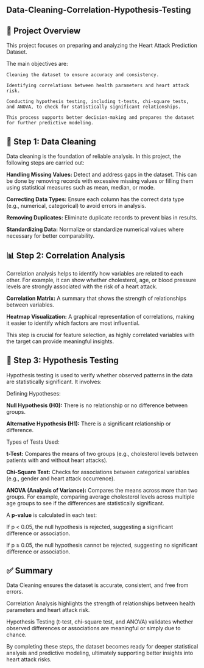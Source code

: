 **Data-Cleaning-Correlation-Hypothesis-Testing**
--------------------------------------------------

**📌 Project Overview**
-------------------------

This project focuses on preparing and analyzing the Heart Attack Prediction Dataset. 

The main objectives are:

    Cleaning the dataset to ensure accuracy and consistency.
    
    Identifying correlations between health parameters and heart attack risk.
    
    Conducting hypothesis testing, including t-tests, chi-square tests, and ANOVA, to check for statistically significant relationships.
    
    This process supports better decision-making and prepares the dataset for further predictive modeling.

**🧹 Step 1: Data Cleaning**
-------------------------------

Data cleaning is the foundation of reliable analysis. In this project, the following steps are carried out:

**Handling Missing Values:** Detect and address gaps in the dataset. This can be done by removing records with excessive missing values or filling them using statistical measures such as mean, median, or mode.

**Correcting Data Types:** Ensure each column has the correct data type (e.g., numerical, categorical) to avoid errors in analysis.

**Removing Duplicates:** Eliminate duplicate records to prevent bias in results.

**Standardizing Data:** Normalize or standardize numerical values where necessary for better comparability.

**📊 Step 2: Correlation Analysis**
---------------------------------------

Correlation analysis helps to identify how variables are related to each other. For example, it can show whether cholesterol, age, or blood pressure levels are strongly associated with the risk of a heart attack.

**Correlation Matrix:** A summary that shows the strength of relationships between variables.

**Heatmap Visualization:** A graphical representation of correlations, making it easier to identify which factors are most influential.

This step is crucial for feature selection, as highly correlated variables with the target can provide meaningful insights.

**🧪 Step 3: Hypothesis Testing**
------------------------------------

Hypothesis testing is used to verify whether observed patterns in the data are statistically significant. It involves:

Defining Hypotheses:

**Null Hypothesis (H0):** There is no relationship or no difference between groups.

**Alternative Hypothesis (H1):** There is a significant relationship or difference.

Types of Tests Used:

**t-Test:** Compares the means of two groups (e.g., cholesterol levels between patients with and without heart attacks).

**Chi-Square Test:** Checks for associations between categorical variables (e.g., gender and heart attack occurrence).

**ANOVA (Analysis of Variance):** Compares the means across more than two groups. For example, comparing average cholesterol levels across multiple age groups to see if the differences are statistically significant.

A **p-value** is calculated in each test:

If p < 0.05, the null hypothesis is rejected, suggesting a significant difference or association.

If p ≥ 0.05, the null hypothesis cannot be rejected, suggesting no significant difference or association.

**✅ Summary**
------------------

Data Cleaning ensures the dataset is accurate, consistent, and free from errors.

Correlation Analysis highlights the strength of relationships between health parameters and heart attack risk.

Hypothesis Testing (t-test, chi-square test, and ANOVA) validates whether observed differences or associations are meaningful or simply due to chance.

By completing these steps, the dataset becomes ready for deeper statistical analysis and predictive modeling, ultimately supporting better insights into heart attack risks.
